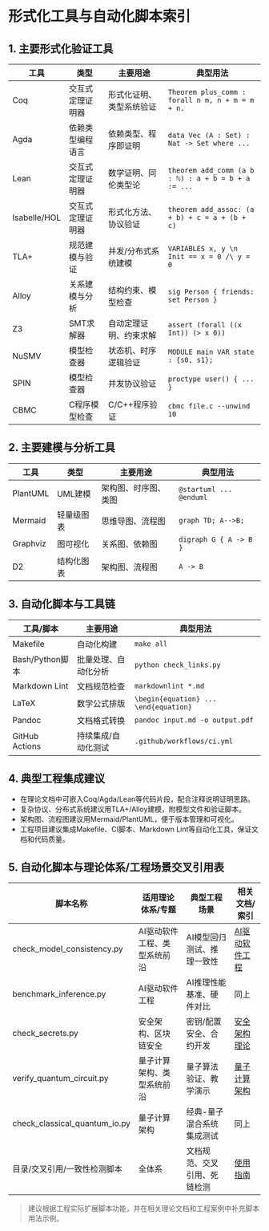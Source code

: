 # 形式化工具与自动化脚本索引

## 1. 主要形式化验证工具

| 工具 | 类型 | 主要用途 | 典型用法 |
|------|------|----------|----------|
| Coq | 交互式定理证明器 | 形式化证明、类型系统验证 | `Theorem plus_comm : forall n m, n + m = m + n.` |
| Agda | 依赖类型编程语言 | 依赖类型、程序即证明 | `data Vec (A : Set) : Nat -> Set where ...` |
| Lean | 交互式定理证明器 | 数学证明、同伦类型论 | `theorem add_comm (a b : ℕ) : a + b = b + a := ...` |
| Isabelle/HOL | 交互式定理证明器 | 形式化方法、协议验证 | `theorem add_assoc: (a + b) + c = a + (b + c)` |
| TLA+ | 规范建模与验证 | 并发/分布式系统建模 | `VARIABLES x, y \n Init == x = 0 /\ y = 0` |
| Alloy | 关系建模与分析 | 结构约束、模型检查 | `sig Person { friends: set Person }` |
| Z3 | SMT求解器 | 自动定理证明、约束求解 | `assert (forall ((x Int)) (> x 0))` |
| NuSMV | 模型检查器 | 状态机、时序逻辑验证 | `MODULE main VAR state : {s0, s1};` |
| SPIN | 模型检查器 | 并发协议验证 | `proctype user() { ... }` |
| CBMC | C程序模型检查 | C/C++程序验证 | `cbmc file.c --unwind 10` |

## 2. 主要建模与分析工具

| 工具 | 类型 | 主要用途 | 典型用法 |
|------|------|----------|----------|
| PlantUML | UML建模 | 架构图、时序图、类图 | `@startuml ... @enduml` |
| Mermaid | 轻量级图表 | 思维导图、流程图 | `graph TD; A-->B;` |
| Graphviz | 图可视化 | 关系图、依赖图 | `digraph G { A -> B }` |
| D2 | 结构化图表 | 架构图、流程图 | `A -> B` |

## 3. 自动化脚本与工具链

| 工具/脚本 | 主要用途 | 典型用法 |
|-----------|----------|----------|
| Makefile | 自动化构建 | `make all` |
| Bash/Python脚本 | 批量处理、自动化分析 | `python check_links.py` |
| Markdown Lint | 文档规范检查 | `markdownlint *.md` |
| LaTeX | 数学公式排版 | `\begin{equation} ... \end{equation}` |
| Pandoc | 文档格式转换 | `pandoc input.md -o output.pdf` |
| GitHub Actions | 持续集成/自动化测试 | `.github/workflows/ci.yml` |

## 4. 典型工程集成建议

- 在理论文档中可嵌入Coq/Agda/Lean等代码片段，配合注释说明证明思路。
- 复杂协议、分布式系统建议用TLA+/Alloy建模，附模型文件和验证脚本。
- 架构图、流程图建议用Mermaid/PlantUML，便于版本管理和可视化。
- 工程项目建议集成Makefile、CI脚本、Markdown Lint等自动化工具，保证文档和代码质量。

## 5. 自动化脚本与理论体系/工程场景交叉引用表

| 脚本名称                        | 适用理论体系/专题           | 典型工程场景                   | 相关文档/索引 |
|---------------------------------|----------------------------|-------------------------------|--------------|
| check_model_consistency.py      | AI驱动软件工程、类型系统前沿 | AI模型回归测试、推理一致性     | [AI驱动软件工程](../07-理论统一与整合/02-前沿专题与工程案例索引.md) |
| benchmark_inference.py          | AI驱动软件工程              | AI推理性能基准、硬件对比       | 同上         |
| check_secrets.py                | 安全架构、区块链安全         | 密钥/配置安全、合约开发         | [安全架构理论](../04-软件架构理论体系/09-安全架构理论.md) |
| verify_quantum_circuit.py       | 量子计算架构、类型系统前沿   | 量子算法验证、教学演示         | [量子计算架构](../07-理论统一与整合/02-前沿专题与工程案例索引.md) |
| check_classical_quantum_io.py   | 量子计算架构                | 经典-量子混合系统集成测试       | 同上         |
| 目录/交叉引用/一致性检测脚本     | 全体系                      | 文档规范、交叉引用、死链检测     | [使用指南](使用指南.md) |

> 建议根据工程实际扩展脚本功能，并在相关理论文档和工程案例中补充脚本用法示例。
